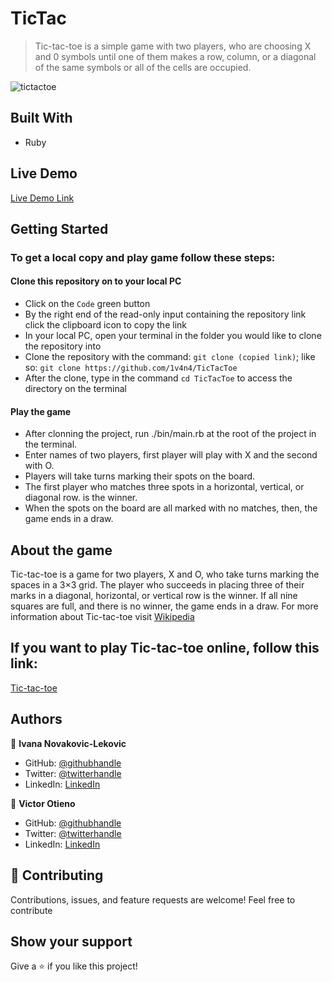 # TicTac

> Tic-tac-toe is a simple game with two players, who are choosing X and 0 symbols until one of them makes a row, column, or a diagonal of the same symbols or all of the cells are occupied.

![tictactoe](https://user-images.githubusercontent.com/65791349/117374832-30ca6a80-aece-11eb-98ca-3201ee88f892.png)

## Built With

- Ruby

## Live Demo

[Live Demo Link](https://1v4n4.github.io/TicTacToe/)

## Getting Started

### To get a local copy and play game follow these steps:

#### Clone this repository on to your local PC

- Click on the `Code` green button
- By the right end of the read-only input containing the repository link click the clipboard icon to copy the link
- In your local PC, open your terminal in the folder you would like to clone the repository into
- Clone the repository with the command: `git clone (copied link)`; like so: `git clone https://github.com/1v4n4/TicTacToe`
- After the clone, type in the command `cd TicTacToe` to access the directory on the terminal

#### Play the game

- After clonning the project, run ./bin/main.rb at the root of the project in the terminal.
- Enter names of two players, first player will play with X and the second with O.
- Players will take turns marking their spots on the board.
- The first player who matches three spots in a horizontal, vertical, or diagonal row. is the winner.
- When the spots on the board are all marked with no matches, then, the game ends in a draw.

## About the game

Tic-tac-toe is a  game for two players, X and O, who take turns marking the spaces in a 3×3 grid. The player who succeeds in placing three of their marks in a diagonal, horizontal, or vertical row is the winner. If all nine squares are full, and there is no winner, the game ends in a draw.
For more information about Tic-tac-toe visit [Wikipedia](https://en.wikipedia.org/wiki/Tic-tac-toe)

## If you want to play Tic-tac-toe online, follow this link:
[Tic-tac-toe](https://replit.com/@IvanaNovakovicL/Tic-Tac-Toe?v=1)

## Authors

:bust_in_silhouette: **Ivana Novakovic-Lekovic**

- GitHub: [@githubhandle](https://github.com/1v4n4)
- Twitter: [@twitterhandle](https://twitter.com/codeIv1)
- LinkedIn: [LinkedIn](https://www.linkedin.com/in/ivana-novakovic-lekovic/)

:bust_in_silhouette: **Victor Otieno**

- GitHub: [@githubhandle](https://github.com/vikitaotiz)
- Twitter: [@twitterhandle](https://twitter.com/victoro29641869)
- LinkedIn: [LinkedIn](https://www.linkedin.com/in/victor-otieno-22ba7773/)

## :handshake: Contributing

Contributions, issues, and feature requests are welcome!
Feel free to contribute

## Show your support

Give a ⭐️ if you like this project!
